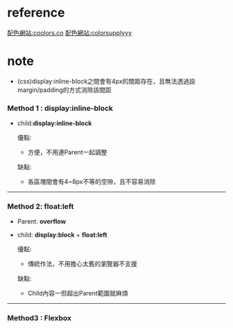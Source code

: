 # reference
[配色網站:coolors.co](https://coolors.co/app)
[配色網站:colorsupplyyy](http://colorsupplyyy.com/app/)


# note

* (css)display:inline-block之間會有4px的間距存在，且無法透過設margin/padding的方式消除該間距

### Method 1 : display:inline-block

* child:**display:inline-block**

    優點:
    * 方便，不用連Parent一起調整

    缺點:
    * 各區塊間會有4~8px不等的空隙，且不容易消除

---

### Method 2: float:left

* Parent: **overflow**
* child: **display:block** + **float:left**

    優點:
    * 傳統作法，不用擔心太舊的瀏覽器不支援

    缺點:
    * Child內容一但超出Parent範圍就麻煩

---

### Method3 : Flexbox